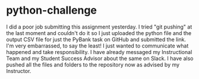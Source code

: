 # python-challenge

I did a poor job submitting this assignment yesterday. I tried "git pushing" at the last moment and couldn't do it so I just uploaded the python file and the output CSV file for just the PyBank task on GitHub and submitted the link.
I'm very embarrassed, to say the least! I just wanted to communicate what happened and take responsibility.
I have already messaged my Instructional Team and my Student Success Advisor about the same on Slack.
I have also pushed all the files and folders to the repository now as advised by my Instructor.
